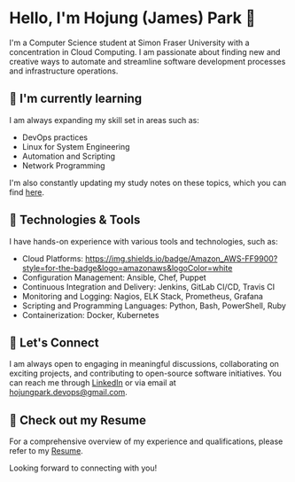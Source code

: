 # Hello, I'm Hojung (James) Park 👋

I'm a Computer Science student at Simon Fraser University with a concentration in Cloud Computing. I am passionate about finding new and creative ways to automate and streamline software development processes and infrastructure operations.


## 🌱 I'm currently learning

I am always expanding my skill set in areas such as:

- DevOps practices
- Linux for System Engineering
- Automation and Scripting
- Network Programming

I'm also constantly updating my study notes on these topics, which you can find [here](https://glossy-polish-351.notion.site/Study-Notes-f313cb41bb0349e0bb60da9a4b6977b4).

## 🔧 Technologies & Tools

I have hands-on experience with various tools and technologies, such as:

- Cloud Platforms: https://img.shields.io/badge/Amazon_AWS-FF9900?style=for-the-badge&logo=amazonaws&logoColor=white
- Configuration Management: Ansible, Chef, Puppet
- Continuous Integration and Delivery: Jenkins, GitLab CI/CD, Travis CI
- Monitoring and Logging: Nagios, ELK Stack, Prometheus, Grafana
- Scripting and Programming Languages: Python, Bash, PowerShell, Ruby
- Containerization: Docker, Kubernetes

## 💬 Let's Connect

I am always open to engaging in meaningful discussions, collaborating on exciting projects, and contributing to open-source software initiatives. You can reach me through [LinkedIn](https://www.linkedin.com/in/hojungpark//) or via email at hojungpark.devops@gmail.com.

## 📄 Check out my Resume

For a comprehensive overview of my experience and qualifications, please refer to my [Resume](https://linktoyourresume.com).

Looking forward to connecting with you!
